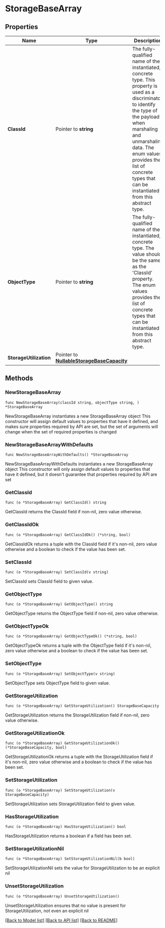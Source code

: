 # StorageBaseArray

## Properties

Name | Type | Description | Notes
------------ | ------------- | ------------- | -------------
**ClassId** | Pointer to **string** | The fully-qualified name of the instantiated, concrete type. This property is used as a discriminator to identify the type of the payload when marshaling and unmarshaling data. The enum values provides the list of concrete types that can be instantiated from this abstract type. | 
**ObjectType** | Pointer to **string** | The fully-qualified name of the instantiated, concrete type. The value should be the same as the &#39;ClassId&#39; property. The enum values provides the list of concrete types that can be instantiated from this abstract type. | 
**StorageUtilization** | Pointer to [**NullableStorageBaseCapacity**](storage.BaseCapacity.md) |  | [optional] 

## Methods

### NewStorageBaseArray

`func NewStorageBaseArray(classId string, objectType string, ) *StorageBaseArray`

NewStorageBaseArray instantiates a new StorageBaseArray object
This constructor will assign default values to properties that have it defined,
and makes sure properties required by API are set, but the set of arguments
will change when the set of required properties is changed

### NewStorageBaseArrayWithDefaults

`func NewStorageBaseArrayWithDefaults() *StorageBaseArray`

NewStorageBaseArrayWithDefaults instantiates a new StorageBaseArray object
This constructor will only assign default values to properties that have it defined,
but it doesn't guarantee that properties required by API are set

### GetClassId

`func (o *StorageBaseArray) GetClassId() string`

GetClassId returns the ClassId field if non-nil, zero value otherwise.

### GetClassIdOk

`func (o *StorageBaseArray) GetClassIdOk() (*string, bool)`

GetClassIdOk returns a tuple with the ClassId field if it's non-nil, zero value otherwise
and a boolean to check if the value has been set.

### SetClassId

`func (o *StorageBaseArray) SetClassId(v string)`

SetClassId sets ClassId field to given value.


### GetObjectType

`func (o *StorageBaseArray) GetObjectType() string`

GetObjectType returns the ObjectType field if non-nil, zero value otherwise.

### GetObjectTypeOk

`func (o *StorageBaseArray) GetObjectTypeOk() (*string, bool)`

GetObjectTypeOk returns a tuple with the ObjectType field if it's non-nil, zero value otherwise
and a boolean to check if the value has been set.

### SetObjectType

`func (o *StorageBaseArray) SetObjectType(v string)`

SetObjectType sets ObjectType field to given value.


### GetStorageUtilization

`func (o *StorageBaseArray) GetStorageUtilization() StorageBaseCapacity`

GetStorageUtilization returns the StorageUtilization field if non-nil, zero value otherwise.

### GetStorageUtilizationOk

`func (o *StorageBaseArray) GetStorageUtilizationOk() (*StorageBaseCapacity, bool)`

GetStorageUtilizationOk returns a tuple with the StorageUtilization field if it's non-nil, zero value otherwise
and a boolean to check if the value has been set.

### SetStorageUtilization

`func (o *StorageBaseArray) SetStorageUtilization(v StorageBaseCapacity)`

SetStorageUtilization sets StorageUtilization field to given value.

### HasStorageUtilization

`func (o *StorageBaseArray) HasStorageUtilization() bool`

HasStorageUtilization returns a boolean if a field has been set.

### SetStorageUtilizationNil

`func (o *StorageBaseArray) SetStorageUtilizationNil(b bool)`

 SetStorageUtilizationNil sets the value for StorageUtilization to be an explicit nil

### UnsetStorageUtilization
`func (o *StorageBaseArray) UnsetStorageUtilization()`

UnsetStorageUtilization ensures that no value is present for StorageUtilization, not even an explicit nil

[[Back to Model list]](../README.md#documentation-for-models) [[Back to API list]](../README.md#documentation-for-api-endpoints) [[Back to README]](../README.md)


